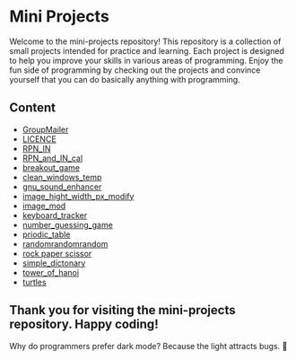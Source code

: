 # Mini Projects
Welcome to the mini-projects repository! This repository is a collection of small projects intended for practice and learning. Each project is designed to help you improve your skills in various areas of programming. Enjoy the fun side of programming by checking out the projects and convince yourself that you can do basically anything with programming.

## Content
- [GroupMailer](https://github.com/mursalatul/mini-projects//tree/master/GroupMailer)
- [LICENCE](https://github.com/mursalatul/mini-projects//tree/master/LICENCE)
- [RPN_IN](https://github.com/mursalatul/mini-projects//tree/master/RPN_IN)
- [RPN_and_IN_cal](https://github.com/mursalatul/mini-projects//tree/master/RPN_and_IN_cal)
- [breakout_game](https://github.com/mursalatul/mini-projects//tree/master/breakout_game)
- [clean_windows_temp](https://github.com/mursalatul/mini-projects//tree/master/clean_windows_temp)
- [gnu_sound_enhancer](https://github.com/mursalatul/mini-projects//tree/master/gnu_sound_enhancer)
- [image_hight_width_px_modify](https://github.com/mursalatul/mini-projects//tree/master/image_hight_width_px_modify)
- [image_mod](https://github.com/mursalatul/mini-projects//tree/master/image_mod)
- [keyboard_tracker](https://github.com/mursalatul/mini-projects//tree/master/keyboard_tracker)
- [number_guessing_game](https://github.com/mursalatul/mini-projects//tree/master/number_guessing_game)
- [priodic_table](https://github.com/mursalatul/mini-projects//tree/master/priodic_table)
- [randomrandomrandom](https://github.com/mursalatul/mini-projects//tree/master/randomrandomrandom)
- [rock paper scissor](https://github.com/mursalatul/mini-projects//tree/master/rock%20paper%20scissor)
- [simple_dictonary](https://github.com/mursalatul/mini-projects//tree/master/simple_dictonary)
- [tower_of_hanoi](https://github.com/mursalatul/mini-projects//tree/master/tower_of_hanoi)
- [turtles](https://github.com/mursalatul/mini-projects//tree/master/turtles)
## Thank you for visiting the mini-projects repository. Happy coding!
Why do programmers prefer dark mode? Because the light attracts bugs. 🐛